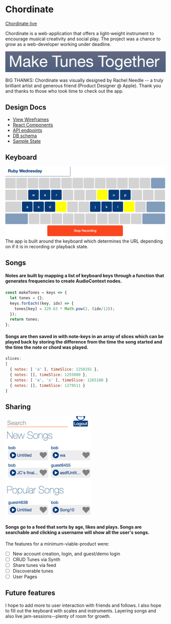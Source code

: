 # Chordinate

[Chordinate live][heroku]

[heroku]: http://www.chordinate-app.com

Chordinate is a web-application that offers a light-weight instrument to encourage musical creativity and social play. The project was a chance to grow as a web-developer working under deadline.  

[![Chordinate](/docs/img/maketunes.jpg)](http://www.chordinate-app.com)

BIG THANKS: Chordinate was visually designed by Rachel Needle -- a truly brilliant artist and generous friend (Product Designer @ Apple). Thank you and thanks to those who took time to check out the app.

## Design Docs
* [View Wireframes][wireframes]
* [React Components][components]
* [API endpoints][api-endpoints]
* [DB schema][schema]
* [Sample State][sample-state]

[wireframes]: docs/wireframes
[components]: docs/component-hierarchy.md
[sample-state]: docs/sample-state.md
[api-endpoints]: docs/api-endpoints.md
[schema]: docs/schema.md

## Keyboard
[![Keyboard](/docs/img/keyboard.jpg)](http://www.chordinate-app.com)
The app is built around the keyboard which determines the URL depending on if it is in recording or playback state.


## Songs

#### Notes are built by mapping a list of keyboard keys through a function that generates frequencies to create AudioContext nodes.

```javascript
const makeTones = keys => {
  let tones = {};
  keys.forEach((key, idx) => {
    tones[key] = 329.63 * Math.pow(2, (idx/12));
  });
  return tones;
};
```
#### Songs are then saved in with note-keys in an array of slices which can be played back by storing the difference from the time the song started and the time the note or chord was played.

```javascript
slices:
[
  { notes: [ 'a' ], timeSlice: 1250191 },
  { notes: [], timeSlice: 1255000 },
  { notes: [ 'a', 's' ], timeSlice: 1265180 }
  { notes: [], timeSlice: 1279511 }
]
```
## Sharing
[![Sharing](/docs/img/social.jpg)](http://www.chordinate-app.com)
#### Songs go to a feed that sorts by age, likes and plays. Songs are searchable and clicking a username will show all the user's songs.


The features for a minimum-viable-product were:

- [ ] New account creation, login, and guest/demo login
- [ ] CRUD Tunes via Synth
- [ ] Share tunes via feed
- [ ] Discoverable tunes
- [ ] User Pages

## Future features
I hope to add more to user interaction with friends and follows. I also hope to fill out the keyboard with scales and instruments. Layering songs and also live jam-sessions--plenty of room for growth.

